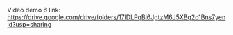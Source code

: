 Video demo ở link: https://drive.google.com/drive/folders/17lDLPqBi6JgtzM6J5XBq2o1Bns7yenid?usp=sharing

